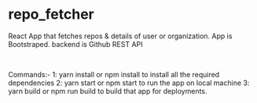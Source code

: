 # repo_fetcher

React App that fetches repos & details of user or organization.
App is Bootstraped.
backend is Github REST API


<br />

Commands:-
  1: yarn install or npm install to install all the required dependencies
  2: yarn start or npm start to run the app on local machine
  3: yarn build or npm run build to build that app for deployments.
  
  

